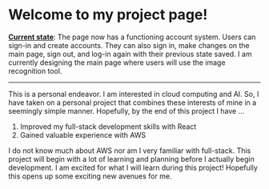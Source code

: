 # Welcome to my project page!

<b><a href="https://master.d19gsti4yiutb.amplifyapp.com">Current state</a></b>: The page now has a functioning account system. Users can sign-in and create accounts. They can also sign in, make changes on the main page, sign out, and log-in again with their previous state saved. I am currently designing the main page where users will use the image recognition tool. 

---

This is a personal endeavor. I am interested in cloud computing and AI. So, I have taken on a personal project that combines these interests of mine in a seemingly simple manner. Hopefully, by the end of this project I have ...
<ol>
  <li>Improved my full-stack development skills with React</li>
  <li>Gained valuable experience with AWS</li>
</ol>
  
I do not know much about AWS nor am I very familiar with full-stack. This project will begin with a lot of learning and planning before I actually begin development. I am excited for what I will learn during this project! Hopefully this opens up some exciting new avenues for me.
